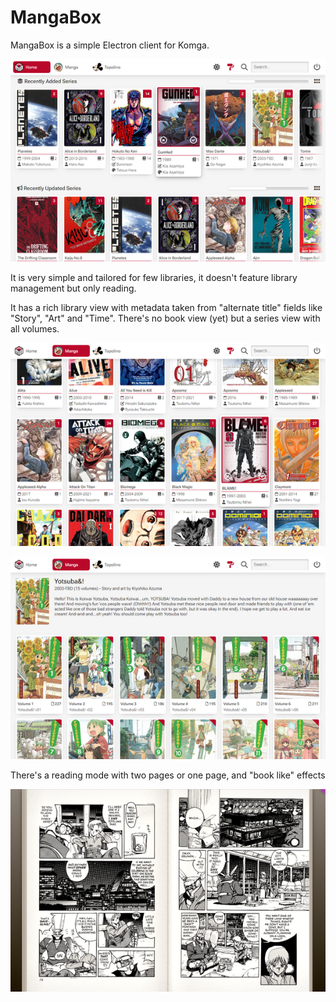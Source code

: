 # MangaBox
MangaBox is a simple Electron client for Komga.

<picture>
  <img alt="MangaBox main UI" src=".localassets/MangaBox_001_th.png">
</picture>

It is very simple and tailored for few libraries, it doesn't feature library management but only reading.

It has a rich library view with metadata taken from "alternate title" fields like "Story", "Art" and "Time". There's no book view (yet) but a series view with all volumes.

[![Local Image](.localassets/MangaBox_002_th.png)](.localassets/MangaBox_002.png)

[![Local Image](.localassets/MangaBox_004_th.png)](.localassets/MangaBox_004.png)

There's a reading mode with two pages or one page, and "book like" effects

[![Local Image](.localassets/MangaBox_003_th.png)](.localassets/MangaBox_003.png)
